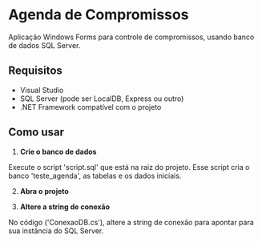 # Agenda de Compromissos

Aplicação Windows Forms para controle de compromissos, usando banco de dados SQL Server.

## Requisitos

- Visual Studio
- SQL Server (pode ser LocalDB, Express ou outro)
- .NET Framework compatível com o projeto

## Como usar

1. **Crie o banco de dados**

Execute o script 'script.sql' que está na raiz do projeto. Esse script cria o banco 'teste_agenda', as tabelas e os dados iniciais.

2. **Abra o projeto**

3. **Altere a string de conexão**

No código ('ConexaoDB.cs'), altere a string de conexão para apontar para sua instância do SQL Server.

